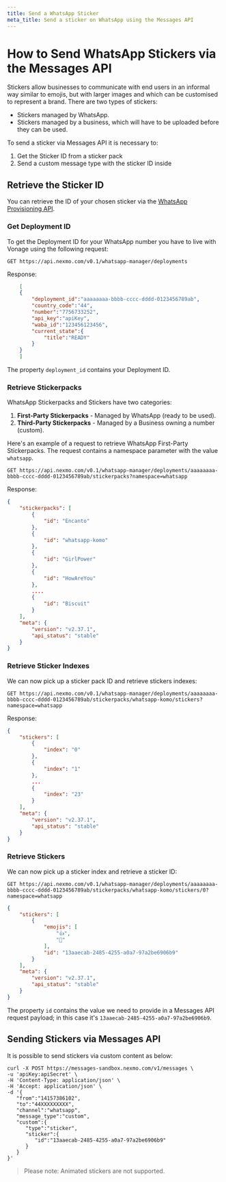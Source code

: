 ```yaml
---
title: Send a WhatsApp Sticker
meta_title: Send a sticker on WhatsApp using the Messages API
---
```


# How to Send WhatsApp Stickers via the Messages API

Stickers allow businesses to communicate with end users in an informal way similar to emojis, but with larger images and which can be customised to represent a brand. There are two types of stickers:

* Stickers managed by WhatsApp.
* Stickers managed by a business, which will have to be uploaded before they can be used.

To send a sticker via Messages API it is necessary to:

1. Get the Sticker ID from a sticker pack
2. Send a custom message type with the sticker ID inside

## Retrieve the Sticker ID

You can retrieve the ID of your chosen sticker via the [WhatsApp Provisioning API](/api/whatsapp-provisioning).

### Get Deployment ID

To get the Deployment ID for your WhatsApp number you have to live with Vonage using the following request:

`` GET https://api.nexmo.com/v0.1/whatsapp-manager/deployments ``

Response:

``` json
    [
    {
        "deployment_id":"aaaaaaaa-bbbb-cccc-dddd-0123456789ab",
        "country_code":"44",
        "number":"7756733252",
        "api_key":"apiKey",
        "waba_id":"123456123456",
        "current_state":{
            "title":"READY"
        }
    }
    ]
```

The property ``deployment_id`` contains your Deployment ID.

### Retrieve Stickerpacks

WhatsApp Stickerpacks and Stickers have two categories:

1. **First-Party Stickerpacks** - Managed by WhatsApp (ready to be used).
2. **Third-Party Stickerpacks** - Managed by a Business owning a number (custom).

Here's an example of a request to retrieve WhatsApp First-Party Stickerpacks. The request contains a namespace parameter with the value ``whatsapp``.

`` GET https://api.nexmo.com/v0.1/whatsapp-manager/deployments/aaaaaaaa-bbbb-cccc-dddd-0123456789ab/stickerpacks?namespace=whatsapp ``

Response:

```json
{
    "stickerpacks": [
        {
            "id": "Encanto"
        },
        {
            "id": "whatsapp-komo"
        },
        {
            "id": "GirlPower"
        },
        {
            "id": "HowAreYou"
        },
        ....
        {
            "id": "Biscuit"
        }
    ],
    "meta": {
        "version": "v2.37.1",
        "api_status": "stable"
    }
}
```

### Retrieve Sticker Indexes

We can now pick up a sticker pack ID and retrieve stickers indexes:

`` GET https://api.nexmo.com/v0.1/whatsapp-manager/deployments/aaaaaaaa-bbbb-cccc-dddd-0123456789ab/stickerpacks/whatsapp-komo/stickers?namespace=whatsapp ``

Response:

```json
{
    "stickers": [
        {
            "index": "0"
        },
        {
            "index": "1"
        },
        ...
        {
            "index": "23"
        }
    ],
    "meta": {
        "version": "v2.37.1",
        "api_status": "stable"
    }
}
```

### Retrieve Stickers

We can now pick up a sticker index and retrieve a sticker ID:

``GET https://api.nexmo.com/v0.1/whatsapp-manager/deployments/aaaaaaaa-bbbb-cccc-dddd-0123456789ab/stickerpacks/whatsapp-komo/stickers/0?namespace=whatsapp``

```json
{
    "stickers": [
        {
            "emojis": [
                "👍",
                "🐰"
            ],
            "id": "13aaecab-2485-4255-a0a7-97a2be6906b9"
        }
    ],
    "meta": {
        "version": "v2.37.1",
        "api_status": "stable"
    }
}
```

The property ``id`` contains the value we need to provide in a Messages API request payload; in this case it's ``13aaecab-2485-4255-a0a7-97a2be6906b9``.

## Sending Stickers via Messages API

It is possible to send stickers via custom content as below:

```curl
curl -X POST https://messages-sandbox.nexmo.com/v1/messages \
-u 'apiKey:apiSecret' \
-H 'Content-Type: application/json' \
-H 'Accept: application/json' \
-d '{
   "from":"14157386102",
   "to":"44XXXXXXXXX",
   "channel":"whatsapp",
   "message_type":"custom",
   "custom":{
      "type":"sticker",
      "sticker":{
         "id":"13aaecab-2485-4255-a0a7-97a2be6906b9"
      }
   }
}'
```

> Please note: Animated stickers are not supported.
